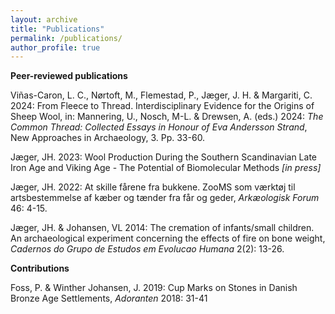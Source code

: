 ```yaml
---
layout: archive
title: "Publications"
permalink: /publications/
author_profile: true
---
```


**Peer-reviewed publications**

Viñas-Caron, L. C., Nørtoft, M., Flemestad, P., Jæger, J. H. & Margariti, C. 2024: From Fleece to Thread. Interdisciplinary Evidence for the Origins of Sheep Wool, in: Mannering, U., Nosch, M-L. & Drewsen, A. (eds.) 2024: *The Common Thread: Collected Essays in Honour of Eva Andersson Strand*, New Approaches in Archaeology, 3. Pp. 33-60. 

Jæger, JH. 2023: Wool Production During the Southern Scandinavian Late Iron Age and Viking Age - The Potential of Biomolecular Methods *[in press]*

Jæger, JH. 2022: At skille fårene fra bukkene. ZooMS som værktøj til artsbestemmelse af kæber og tænder fra får og geder, *Arkæologisk Forum* 46: 4-15. 

Jæger, JH. & Johansen, VL 2014: The cremation of infants/small children. An archaeological experiment concerning the effects of fire on bone weight, *Cadernos do Grupo de Estudos em Evolucao Humana* 2(2): 13-26.

**Contributions**

Foss, P. & Winther Johansen, J. 2019: Cup Marks on Stones in Danish Bronze Age Settlements, *Adoranten* 2018: 31-41
